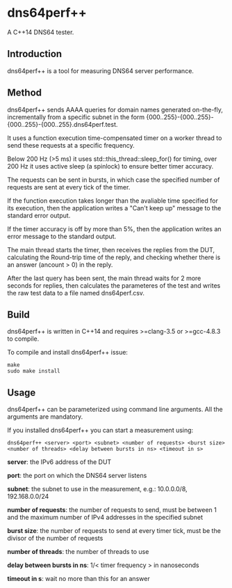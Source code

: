 dns64perf++
===========

A C++14 DNS64 tester.

Introduction
------------

dns64perf++ is a tool for measuring DNS64 server performance.


Method
------

dns64perf++ sends AAAA queries for domain names generated on-the-fly, incrementally from a specific subnet in the form {000..255}-{000..255}-{000..255}-{000..255}.dns64perf.test.

It uses a function execution time-compensated timer on a worker thread to send these requests at a specific frequency.

Below 200 Hz (>5 ms) it uses std::this_thread::sleep_for() for timing, over 200 Hz it uses active sleep (a spinlock) to ensure better timer accuracy.

The requests can be sent in bursts, in which case the specified number of requests are sent at every tick of the timer.

If the function execution takes longer than the avaliable time specified for its execution, then the application writes a "Can't keep up" message to the standard error output.

If the timer accuracy is off by more than 5%, then the application writes an error message to the standard output.

The main thread starts the timer, then receives the replies from the DUT, calculating the Round-trip time of the reply, and checking whether there is an answer (ancount > 0) in the reply.

After the last query has been sent, the main thread waits for 2 more seconds for replies, then calculates the parameteres of the test and writes the raw test data to a file named dns64perf.csv.

Build
-----
dns64perf++ is written in C++14 and requires >=clang-3.5 or >=gcc-4.8.3 to compile.

To compile and install dns64perf++ issue:

	make
	sudo make install

Usage
-----
dns64perf++ can be parameterized using command line arguments. All the arguments are mandatory.

If you installed dns64perf++ you can start a measurement using:

	dns64perf++ <server> <port> <subnet> <number of requests> <burst size> <number of threads> <delay between bursts in ns> <timeout in s>

__server__: the IPv6 address of the DUT

__port__: the port on which the DNS64 server listens

__subnet__: the subnet to use in the measurement, e.g.: 10.0.0.0/8, 192.168.0.0/24

__number of requests__: the number of requests to send, must be between 1 and the maximum number of IPv4 addresses in the specified subnet

__burst size__: the number of requests to send at every timer tick, must be the divisor of the number of requests

__number of threads__: the number of threads to use

__delay between bursts in ns__: 1/< timer frequency > in nanoseconds

__timeout in s__: wait no more than this for an answer
